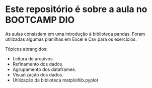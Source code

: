 # Este repositório é sobre a aula no BOOTCAMP DIO

As aulas consistiam em uma introdução à biblioteca pandas.
Foram utilizadas algumas planilhas em Excel e Csv para os exercícios.

Tópicos abrangidos:

- Leitura de arquivos.
- Refinamento dos dados.
- Agrupamento dos dataframes.
- Visualização dos dados.
- Utilização da biblioteca matploitlib.pyplot



